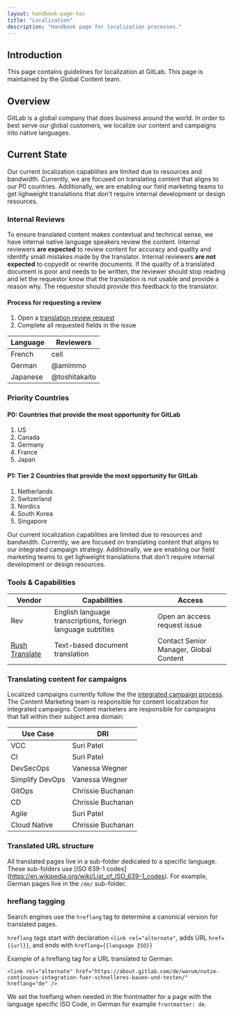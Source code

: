 ```yaml
---
layout: handbook-page-toc
title: "Localization"
description: "Handbook page for localization processes."
---
```


## Introduction

This page contains guidelines for localization at GitLab. This page is maintained by the Global Content team. 

## Overview 

GitLab is a global company that does business around the world. In order to best serve our global customers, we localize our content and campaigns into native languages. 

## Current State

Our current localization capablities are limited due to resources and bandwidth. Currently, we are focused on translating content that aligns to our P0 countries. Additionally, we are enabling our field marketing teams to get lighweight translations that don't require internal development or design resources. 

### Internal Reviews

To ensure translated content makes contextual and technical sense, we have internal native language speakers review the content. Internal reviewers **are expected** to review content for accuracy and quality and identify small mistakes made by the translator. Internal reviewers **are not expected** to copyedit or rewrite documents. If the quailty of a translated document is poor and needs to be written, the reviewer should stop reading and let the requestor know that the translation is not usable and provide a reason why. The requestor should provide this feedback to the translator. 

#### Process for requesting a review

1. Open a [translation review request](https://gitlab.com/gitlab-com/marketing/growth-marketing/global-content/content-marketing/-/issues/new?issue%5Bassignee_id%5D=&issue%5Bmilestone_id%5D=#) 
1. Complete all requested fields in the issue

| Language | Reviewers |
| ------ | ------ |
| French | cell |
| German | @amimmo |
| Japanese | @toshitakaito |

### Priority Countries

#### P0: Countries that provide the most opportunity for GitLab

1. US
1. Canada
1. Germany
1. France
1. Japan

#### P1: Tier 2 Countries that provide the most opportunity for GItLab

1. Netherlands
1. Switzerland
1. Nordics
1. South Korea
1. Singapore

Our current localization capablities are limited due to resources and bandwidth. Currently, we are focused on translating content that aligns to our integrated campaign strategy. Additionally, we are enabling our field marketing teams to get lighweight translations that don't require internal development or design resources. 

### Tools & Capabilities

| Vendor | Capabilities | Access |
| ------ | ------ | ------ |
| Rev | English language transcriptions, foriegn language subtitles| Open an access request issue |
| [Rush Translate](marketing/marketing-operations/rushtranslate/) | Text-based document translation | Contact Senior Manager, Global Content |

### Translating content for campaigns 

Localized campaigns currently follow the the [integrated campaign process](/handbook/marketing/campaigns/#campaign-planning). The Content Marketing team is responsible for content localization for integrated campaigns. Content marketers are responsible for campaigns that fall within their subject area domain: 

| Use Case | DRI |
| ------ | ------ |
| VCC | Suri Patel |
| CI | Suri Patel |
| DevSecOps | Vanessa Wegner |
| Simplify DevOps | Vanessa Wegner |
| GitOps | Chrissie Buchanan |
| CD | Chrissie Buchanan |
| Agile | Suri Patel |
| Cloud Native | Chrissie Buchanan |

### Translated URL structure

All translated pages live in a sub-folder dedicated to a specific language. These sub-folders use [ISO 639-1 codes] (https://en.wikipedia.org/wiki/List_of_ISO_639-1_codes). For example, German pages live in the `/de/` sub-folder.

### hreflang tagging
Search engines use the `hreflang` tag to determine a canonical version for translated pages. 

`hreflang` tags start with declaration `<link rel="alternate"`, adds URL `href={{url}}`, and ends with `hreflang={{language ISO}}`

Example of a hreflang tag for a URL translated to German.

`<link rel="alternate" href="https://about.gitlab.com/de/warum/nutze-continuous-integration-fuer-schnelleres-bauen-und-testen/" hreflang="de" />`

We set the hreflang when needed in the frontmatter for a page with the language specific ISO Code, in German for example `frontmatter: de`.

